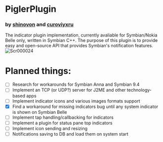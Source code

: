 # PiglerPlugin
### by [shinovon](https://github.com/shinovon) and [curoviyxru](https://github.com/curoviyxru)
The indicator plugin implementation, currently avaliable for Symbian/Nokia Belle only, written in Symbian C++.
The purpose of this plugin is to provide easy and open-source API that provides Symbian's notification features.
![Scr000024](https://github.com/curoviyxru/pigler/assets/43963888/5eedd1a8-47fb-4cda-a155-85435bf1b3a0)

# Planned things:
* [ ] Research for workarounds for Symbian Anna and Symbian 9.4
* [ ] Implement an TCP (or UDP?) server for J2ME and other technology-based apps
* [ ] Implement indicator icons and various images formats support
* [x] Find a workaround for missing indicators bug until any system indicator is shown on Symbian Belle
* [ ] Implement tap handling/callbacking for indicators
* [ ] Implement a plugin for status pane top indicators
* [ ] Implement icon sending and resizing
* [ ] Notifications saving to DB and load them on system start